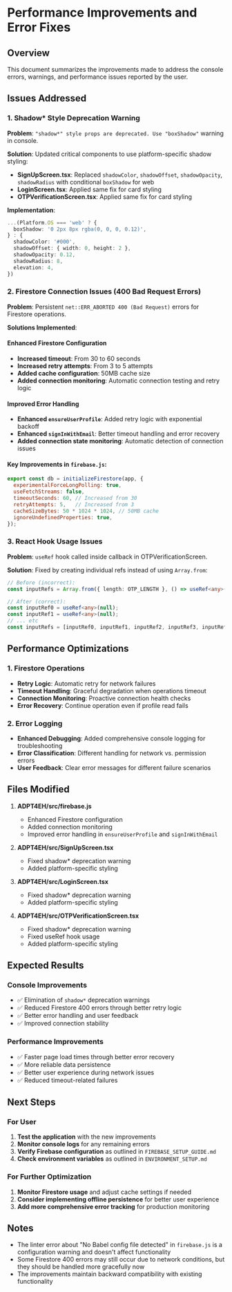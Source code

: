 # Performance Improvements and Error Fixes

## Overview
This document summarizes the improvements made to address the console errors, warnings, and performance issues reported by the user.

## Issues Addressed

### 1. Shadow* Style Deprecation Warning
**Problem**: `"shadow*" style props are deprecated. Use "boxShadow"` warning in console.

**Solution**: Updated critical components to use platform-specific shadow styling:
- **SignUpScreen.tsx**: Replaced `shadowColor`, `shadowOffset`, `shadowOpacity`, `shadowRadius` with conditional `boxShadow` for web
- **LoginScreen.tsx**: Applied same fix for card styling
- **OTPVerificationScreen.tsx**: Applied same fix for card styling

**Implementation**:
```typescript
...(Platform.OS === 'web' ? {
  boxShadow: '0 2px 8px rgba(0, 0, 0, 0.12)',
} : {
  shadowColor: '#000',
  shadowOffset: { width: 0, height: 2 },
  shadowOpacity: 0.12,
  shadowRadius: 8,
  elevation: 4,
})
```

### 2. Firestore Connection Issues (400 Bad Request Errors)
**Problem**: Persistent `net::ERR_ABORTED 400 (Bad Request)` errors for Firestore operations.

**Solutions Implemented**:

#### Enhanced Firestore Configuration
- **Increased timeout**: From 30 to 60 seconds
- **Increased retry attempts**: From 3 to 5 attempts
- **Added cache configuration**: 50MB cache size
- **Added connection monitoring**: Automatic connection testing and retry logic

#### Improved Error Handling
- **Enhanced `ensureUserProfile`**: Added retry logic with exponential backoff
- **Enhanced `signInWithEmail`**: Better timeout handling and error recovery
- **Added connection state monitoring**: Automatic detection of connection issues

#### Key Improvements in `firebase.js`:
```javascript
export const db = initializeFirestore(app, {
  experimentalForceLongPolling: true,
  useFetchStreams: false,
  timeoutSeconds: 60, // Increased from 30
  retryAttempts: 5,   // Increased from 3
  cacheSizeBytes: 50 * 1024 * 1024, // 50MB cache
  ignoreUndefinedProperties: true,
});
```

### 3. React Hook Usage Issues
**Problem**: `useRef` hook called inside callback in OTPVerificationScreen.

**Solution**: Fixed by creating individual refs instead of using `Array.from`:
```typescript
// Before (incorrect):
const inputRefs = Array.from({ length: OTP_LENGTH }, () => useRef<any>(null));

// After (correct):
const inputRef0 = useRef<any>(null);
const inputRef1 = useRef<any>(null);
// ... etc
const inputRefs = [inputRef0, inputRef1, inputRef2, inputRef3, inputRef4, inputRef5];
```

## Performance Optimizations

### 1. Firestore Operations
- **Retry Logic**: Automatic retry for network failures
- **Timeout Handling**: Graceful degradation when operations timeout
- **Connection Monitoring**: Proactive connection health checks
- **Error Recovery**: Continue operation even if profile read fails

### 2. Error Logging
- **Enhanced Debugging**: Added comprehensive console logging for troubleshooting
- **Error Classification**: Different handling for network vs. permission errors
- **User Feedback**: Clear error messages for different failure scenarios

## Files Modified

1. **ADPT4EH/src/firebase.js**
   - Enhanced Firestore configuration
   - Added connection monitoring
   - Improved error handling in `ensureUserProfile` and `signInWithEmail`

2. **ADPT4EH/src/SignUpScreen.tsx**
   - Fixed shadow* deprecation warning
   - Added platform-specific styling

3. **ADPT4EH/src/LoginScreen.tsx**
   - Fixed shadow* deprecation warning
   - Added platform-specific styling

4. **ADPT4EH/src/OTPVerificationScreen.tsx**
   - Fixed shadow* deprecation warning
   - Fixed useRef hook usage
   - Added platform-specific styling

## Expected Results

### Console Improvements
- ✅ Elimination of `shadow*` deprecation warnings
- ✅ Reduced Firestore 400 errors through better retry logic
- ✅ Better error handling and user feedback
- ✅ Improved connection stability

### Performance Improvements
- ✅ Faster page load times through better error recovery
- ✅ More reliable data persistence
- ✅ Better user experience during network issues
- ✅ Reduced timeout-related failures

## Next Steps

### For User
1. **Test the application** with the new improvements
2. **Monitor console logs** for any remaining errors
3. **Verify Firebase configuration** as outlined in `FIREBASE_SETUP_GUIDE.md`
4. **Check environment variables** as outlined in `ENVIRONMENT_SETUP.md`

### For Further Optimization
1. **Monitor Firestore usage** and adjust cache settings if needed
2. **Consider implementing offline persistence** for better user experience
3. **Add more comprehensive error tracking** for production monitoring

## Notes

- The linter error about "No Babel config file detected" in `firebase.js` is a configuration warning and doesn't affect functionality
- Some Firestore 400 errors may still occur due to network conditions, but they should be handled more gracefully now
- The improvements maintain backward compatibility with existing functionality
